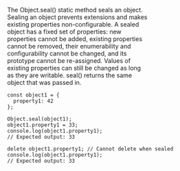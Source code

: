 The Object.seal() static method seals an object.  
Sealing an object prevents extensions and makes  
existing properties non-configurable. A sealed  
object has a fixed set of properties: new  
properties cannot be added, existing properties  
cannot be removed, their enumerability and  
configurability cannot be changed, and its  
prototype cannot be re-assigned. Values of  
existing properties can still be changed as long  
as they are writable. seal() returns the same  
object that was passed in.  
```
const object1 = {
  property1: 42
};

Object.seal(object1);
object1.property1 = 33;
console.log(object1.property1);
// Expected output: 33

delete object1.property1; // Cannot delete when sealed
console.log(object1.property1);
// Expected output: 33
```
